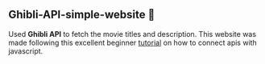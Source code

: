 ## Ghibli-API-simple-website  🎥
Used <b>Ghibli API</b> to fetch the movie titles and description. This website was made following this excellent beginner [tutorial](https://www.taniarascia.com/how-to-connect-to-an-api-with-javascript/) on
how to connect apis with javascript. 
